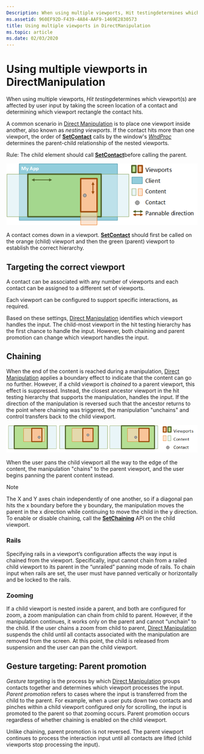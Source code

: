 ```yaml
---
Description: When using multiple viewports, Hit testingdetermines which viewport(s) are affected by user input by taking the screen location of a contact and determining which viewport rectangle the contact hits.
ms.assetid: 960EF92D-F439-4A84-AAF9-1469E2830573
title: Using multiple viewports in DirectManipulation
ms.topic: article
ms.date: 02/03/2020
---
```


# Using multiple viewports in DirectManipulation

When using multiple viewports, *Hit testing*determines which viewport(s) are affected by user input by taking the screen location of a contact and determining which viewport rectangle the contact hits.

A common scenario in [Direct Manipulation](direct-manipulation-portal.md) is to place one viewport inside another, also known as *nesting viewports*. If the contact hits more than one viewport, the order of  [**SetContact**](/windows/win32/api/DirectManipulation/nf-directmanipulation-idirectmanipulationviewport-setcontact) calls by the window's [*WndProc*](https://docs.microsoft.com/windows/win32/legacy/ms644975(v%3dvs.85)) determines the parent-child relationship of the nested viewports.

Rule: The child element should call [**SetContact**](/windows/win32/api/DirectManipulation/nf-directmanipulation-idirectmanipulationviewport-setcontact)before calling the parent.

![diagram showing hierachy of hit testing](images/dm-art-8.png)

A contact comes down in a viewport. [**SetContact**](/windows/win32/api/DirectManipulation/nf-directmanipulation-idirectmanipulationviewport-setcontact) should first be called on the orange (child) viewport and then the green (parent) viewport to establish the correct hierarchy.

## Targeting the correct viewport

A contact can be associated with any number of viewports and each contact can be assigned to a different set of viewports.

Each viewport can be configured to support specific interactions, as required.

Based on these settings, [Direct Manipulation](direct-manipulation-portal.md) identifies which viewport handles the input. The child-most viewport in the hit testing hierarchy has the first chance to handle the input. However, both chaining and parent promotion can change which viewport handles the input.

## Chaining

When the end of the content is reached during a manipulation, [Direct Manipulation](direct-manipulation-portal.md) applies a boundary effect to indicate that the content can go no further. However, if a child viewport is *chained* to a parent viewport, this effect is suppressed. Instead, the closest ancestor viewport in the hit testing hierarchy that supports the manipulation, handles the input. If the direction of the manipulation is reversed such that the ancestor returns to the point where chaining was triggered, the manipulation "unchains" and control transfers back to the child viewport.

![diagram showing chained manipulation](images/dm-art-9.png)

When the user pans the child viewport all the way to the edge of the content, the manipulation "chains" to the parent viewport, and the user begins panning the parent content instead.

> [!Note]  
> The X and Y axes chain independently of one another, so if a diagonal pan hits the x boundary before the y boundary, the manipulation moves the parent in the x direction while continuing to move the child in the y direction. To enable or disable chaining, call the [**SetChaining**](/windows/win32/api/DirectManipulation/nf-directmanipulation-idirectmanipulationviewport-setchaining) API on the child viewport.

### Rails

Specifying rails in a viewport’s configuration affects the way input is chained from the viewport. Specifically, input cannot chain from a railed child viewport to its parent in the “unrailed” panning mode of rails. To chain input when rails are set, the user must have panned vertically or horizontally and be locked to the rails.

### Zooming

If a child viewport is nested inside a parent, and both are configured for zoom, a zoom manipulation can chain from child to parent. However, if the manipulation continues, it works only on the parent and cannot “unchain” to the child. If the user chains a zoom from child to parent, [Direct Manipulation](direct-manipulation-portal.md) suspends the child until all contacts associated with the manipulation are removed from the screen. At this point, the child is released from suspension and the user can pan the child viewport.

## Gesture targeting: Parent promotion

*Gesture targeting* is the process by which [Direct Manipulation](direct-manipulation-portal.md) groups contacts together and determines which viewport processes the input. *Parent promotion* refers to cases where the input is transferred from the child to the parent. For example, when a user puts down two contacts and pinches within a child viewport configured only for scrolling, the input is promoted to the parent so that zooming occurs. Parent promotion occurs regardless of whether chaining is enabled on the child viewport.

Unlike chaining, parent promotion is not reversed. The parent viewport continues to process the interaction input until all contacts are lifted (child viewports stop processing the input).
